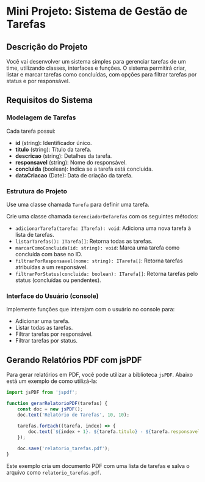 # Mini Projeto: Sistema de Gestão de Tarefas

## Descrição do Projeto

Você vai desenvolver um sistema simples para gerenciar tarefas de um time, utilizando classes, interfaces e funções. O sistema permitirá criar, listar e marcar tarefas como concluídas, com opções para filtrar tarefas por status e por responsável.

## Requisitos do Sistema

### Modelagem de Tarefas

Cada tarefa possui:
- **id** (string): Identificador único.
- **titulo** (string): Título da tarefa.
- **descricao** (string): Detalhes da tarefa.
- **responsavel** (string): Nome do responsável.
- **concluida** (boolean): Indica se a tarefa está concluída.
- **dataCriacao** (Date): Data de criação da tarefa.

### Estrutura do Projeto

Use uma classe chamada `Tarefa` para definir uma tarefa.

Crie uma classe chamada `GerenciadorDeTarefas` com os seguintes métodos:
- `adicionarTarefa(tarefa: ITarefa): void`: Adiciona uma nova tarefa à lista de tarefas.
- `listarTarefas(): ITarefa[]`: Retorna todas as tarefas.
- `marcarComoConcluida(id: string): void`: Marca uma tarefa como concluída com base no ID.
- `filtrarPorResponsavel(nome: string): ITarefa[]`: Retorna tarefas atribuídas a um responsável.
- `filtrarPorStatus(concluida: boolean): ITarefa[]`: Retorna tarefas pelo status (concluídas ou pendentes).

### Interface do Usuário (console)

Implemente funções que interajam com o usuário no console para:
- Adicionar uma tarefa.
- Listar todas as tarefas.
- Filtrar tarefas por responsável.
- Filtrar tarefas por status.

## Gerando Relatórios PDF com jsPDF

Para gerar relatórios em PDF, você pode utilizar a biblioteca `jsPDF`. Abaixo está um exemplo de como utilizá-la:

```javascript
import jsPDF from 'jspdf';

function gerarRelatorioPDF(tarefas) {
    const doc = new jsPDF();
    doc.text('Relatório de Tarefas', 10, 10);
    
    tarefas.forEach((tarefa, index) => {
        doc.text(`${index + 1}. ${tarefa.titulo} - ${tarefa.responsavel} - ${tarefa.concluida ? 'Concluída' : 'Pendente'}`, 10, 20 + (index * 10));
    });

    doc.save('relatorio_tarefas.pdf');
}
```

Este exemplo cria um documento PDF com uma lista de tarefas e salva o arquivo como `relatorio_tarefas.pdf`.
